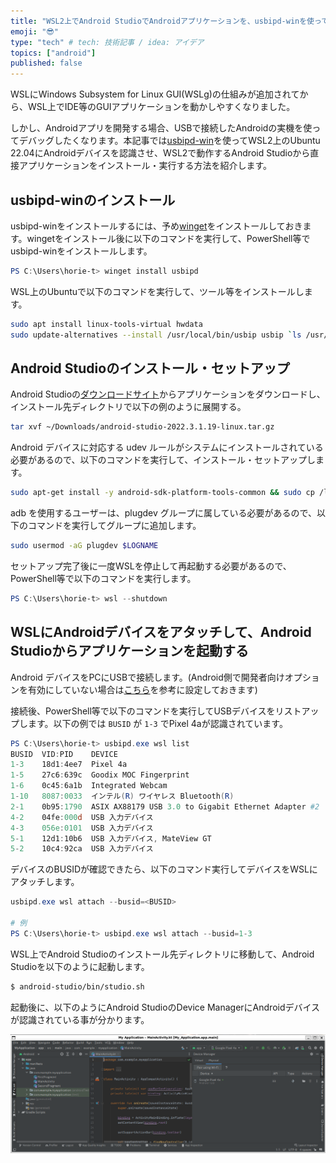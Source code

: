 ```yaml
---
title: "WSL2上でAndroid StudioでAndroidアプリケーションを、usbipd-winを使って快適に開発する"
emoji: "😎"
type: "tech" # tech: 技術記事 / idea: アイデア
topics: ["android"]
published: false
---
```


WSLにWindows Subsystem for Linux GUI(WSLg)の仕組みが追加されてから、WSL上でIDE等のGUIアプリケーションを動かしやすくなりました。

しかし、Androidアプリを開発する場合、USBで接続したAndroidの実機を使ってデバッグしたくなります。本記事では[usbipd-win](https://github.com/dorssel/usbipd-win)を使ってWSL2上のUbuntu 22.04にAndroidデバイスを認識させ、WSL2で動作するAndroid Studioから直接アプリケーションをインストール・実行する方法を紹介します。

## usbipd-winのインストール

usbipd-winをインストールするには、予め[winget](https://apps.microsoft.com/store/detail/%E3%82%A2%E3%83%97%E3%83%AA-%E3%82%A4%E3%83%B3%E3%82%B9%E3%83%88%E3%83%BC%E3%83%A9%E3%83%BC/9NBLGGH4NNS1?hl=ja-jp&gl=jp&rtc=1)をインストールしておきます。wingetをインストール後に以下のコマンドを実行して、PowerShell等でusbipd-winをインストールします。

```powershell
PS C:\Users\horie-t> winget install usbipd
```

WSL上のUbuntuで以下のコマンドを実行して、ツール等をインストールします。

```bash
sudo apt install linux-tools-virtual hwdata
sudo update-alternatives --install /usr/local/bin/usbip usbip `ls /usr/lib/linux-tools/*/usbip | tail -n1` 20
```

## Android Studioのインストール・セットアップ

Android Studioの[ダウンロードサイト](https://developer.android.com/studio)からアプリケーションをダウンロードし、インストール先ディレクトリで以下の例のように展開する。

```bash
tar xvf ~/Downloads/android-studio-2022.3.1.19-linux.tar.gz
```

Android デバイスに対応する udev ルールがシステムにインストールされている必要があるので、以下のコマンドを実行して、インストール・セットアップします。

```bash
sudo apt-get install -y android-sdk-platform-tools-common && sudo cp /lib/udev/rules.d/51-android.rules /etc/udev/rules.d/
```

adb を使用するユーザーは、plugdev グループに属している必要があるので、以下のコマンドを実行してグループに追加します。

```bash
sudo usermod -aG plugdev $LOGNAME
```

セットアップ完了後に一度WSLを停止して再起動する必要があるので、PowerShell等で以下のコマンドを実行します。

```powershell
PS C:\Users\horie-t> wsl --shutdown
```

## WSLにAndroidデバイスをアタッチして、Android Studioからアプリケーションを起動する

Android デバイスをPCにUSBで接続します。(Android側で開発者向けオプションを有効にしていない場合は[こちら](https://developer.android.com/studio/debug/dev-options?hl=ja)を参考に設定しておきます)

接続後、PowerShell等で以下のコマンドを実行してUSBデバイスをリストアップします。以下の例では `BUSID` が `1-3` でPixel 4aが認識されています。

```powershell
PS C:\Users\horie-t> usbipd.exe wsl list
BUSID  VID:PID    DEVICE                                                        STATE
1-3    18d1:4ee7  Pixel 4a                                                      Not attached
1-5    27c6:639c  Goodix MOC Fingerprint                                        Not attached
1-6    0c45:6a1b  Integrated Webcam                                             Not attached
1-10   8087:0033  インテル(R) ワイヤレス Bluetooth(R)                           Not attached
2-1    0b95:1790  ASIX AX88179 USB 3.0 to Gigabit Ethernet Adapter #2           Not attached
4-2    04fe:000d  USB 入力デバイス                                              Not attached
4-3    056e:0101  USB 入力デバイス                                              Not attached
5-1    12d1:10b6  USB 入力デバイス, MateView GT                                 Not attached
5-2    10c4:92ca  USB 入力デバイス                                              Not attached
```

デバイスのBUSIDが確認できたら、以下のコマンド実行してデバイスをWSLにアタッチします。

```powershell
usbipd.exe wsl attach --busid=<BUSID>

# 例
PS C:\Users\horie-t> usbipd.exe wsl attach --busid=1-3
```

WSL上でAndroid Studioのインストール先ディレクトリに移動して、Android Studioを以下のように起動します。

```bash
$ android-studio/bin/studio.sh
```

起動後に、以下のようにAndroid StudioのDevice ManagerにAndroidデバイスが認識されている事が分かります。

![](https://github.com/horie-t/tech-note/blob/master/images/wsl-android-studio.png?raw=true)

